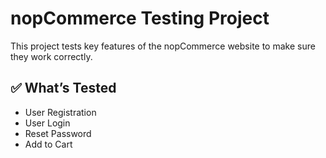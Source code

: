 # nopCommerce Testing Project

This project tests key features of the nopCommerce website to make sure they work correctly.

## ✅ What’s Tested

- User Registration  
- User Login  
- Reset Password  
- Add to Cart  

